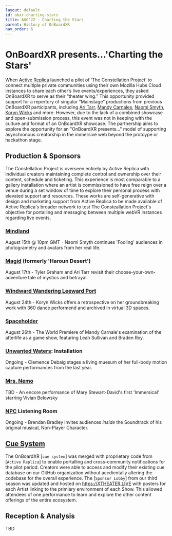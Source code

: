 ```yaml
---
layout: default
id: obxr-charting-stars
title: AUG'22 - Charting the Stars
parent: History of OnBoardXR
nav_order: 6
---
```


# OnBoardXR presents...'Charting the Stars'
When [Active Replica]() launched a pilot of ‘The Constellation Project’ to connect multiple private communities using their own Mozilla Hubs Cloud instances to share each other’s live events/experiences, they asked OnBoardXR to serve as their “theater wing.” This opportunity provided support for a repertory of singular “Mainstage” productions from previous OnBoardXR participants, including [Ari Tarr](./active-replica.md), [Mandy Carnales](./mandy-carnales.md), [Naomi Smyth](./naomi-smyth.md), [Koryn Wicks](./koryn-wicks.md) and more. However, due to the lack of a combined showcase and open-submission process, this event was not in keeping with the culture and format of an OnBoardXR showcase. The partnership aims to explore the opportunity for an "OnBoardXR presents..." model of supporting asynchronous creatorship in the immersive web beyond the protoype or hackathon stage.

## Production & Sponsors
The Constellation Project is overseen entirely by Active Replica with individual creators maintaining complete control and ownership over their content, schedule and ticketing. This experience is most comparable to a gallery installation where an artist is commissioned to have free reign over a venue during a set window of time to explore their personal process with elevated support and resources. These works are self-generative with design and marketing support from Active Replica to be made available of Active Replica's broader network to test The Consteallation Project's objective for portalling and messaging between multiple webVR instances regarding live events. 

### [Mindland](./naomi-smyth.md)
August 15th @ 10pm GMT - Naomi Smyth continues 'Fooling' audiences in photogrametry and avatars from her real life.
### [Magid](./active-replica.md) (formerly 'Haroun Desert')
August 17th - Tyler Graham and Ari Tarr revisit their choose-your-own-adventure tale of mystics and betrayal. 
### [Windward Wandering Leeward Port](./koryn-wicks.md)
August 24th - Koryn Wicks offers a retrospective on her groundbreaking work with 360 dance performend and archived in virtual 3D spaces.
### [Spaceholder](./mandy-carnales.md)
August 26th - The World Premiere of Mandy Carnale's examination of the afterlife as a game show, featuring Leah Sullivan and Braden Roy. 
### [Unwanted Waters](./unwired-dance.md): Installation
Ongoing - Clemence Debaig stages a living muesum of her full-body motion capture performances from the last year.
### [Mrs. Nemo](./mrs-nemo.md)
TBD - An encore performance of Mary Stewart-David's first 'Immersical' starring Vivian Belowsky
### [NPC](./non-player-character.md) Listening Room
Ongoing - Brendan Bradley invites audiences *inside* the Soundtrack of his original musical, Non-Player Character.

## [Cue System](./glossary-cue-system.md)
The OnBoardXR [`cue system`] was merged with proprietary code from [`Active Replica`] to enable portalling and cross-community notifications for the pilot period. Creators were able to access and modify their existing cue database on our GitHub organization without accdientally altering the codebase for the overall experience. The [`Sponsor Lobby`] from our third season was updated and hosted on https://XTHEATER.LIVE with posters for each Artist linking to the primiary environment of each Show. This allowed attendees of one performance to learn and explore the other content offerings of the entire ecosystem. 

## Reception & Analysis
TBD
